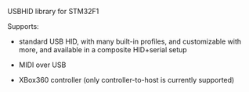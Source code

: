 USBHID library for STM32F1

Supports:

- standard USB HID, with many built-in profiles, and customizable with more, and available in a composite HID+serial setup

- MIDI over USB

- XBox360 controller (only controller-to-host is currently supported)